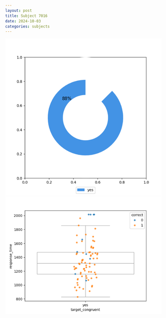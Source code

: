 ```yaml
---
layout: post
title: Subject 7016
date: 2024-10-03
categories: subjects
---
```


![](data/7016/run-2/7016_accuracy_target_congruence.png)
![](data/7016/run-2/7016_rt_congruence.png)

